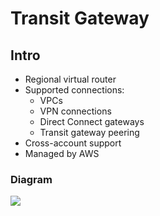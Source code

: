 # Transit Gateway

## Intro
* Regional virtual router
* Supported connections:
  * VPCs
  * VPN connections
  * Direct Connect gateways
  * Transit gateway peering
* Cross-account support
* Managed by AWS

### Diagram
[<img src="https://i.imgur.com/IEU7TlK.png">](https://i.imgur.com/IEU7TlK.png)
